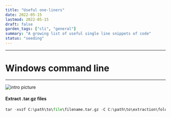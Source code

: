 ```yaml
---
title: "Useful one-liners"
date: 2022-05-15
lastmod: 2022-05-15
draft: false
garden_tags: ["cli", "general"]
summary: "A growing list of useful single line snippets of code"
status: "seeding"
---
```


---
# Windows command line
---

![intro picture](/oneliner.png)

#### Extract .tar.gz files

```python
tar -xvzf C:\path\to\file\filename.tar.gz -C C:\path\to\extraction\folder
```